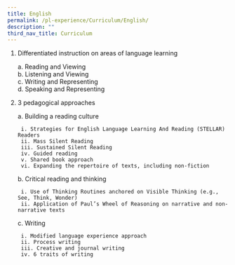 ```yaml
---
title: English
permalink: /pl-experience/Curriculum/English/
description: ""
third_nav_title: Curriculum
---
```

1. Differentiated instruction on areas of language learning  

	a. Reading and Viewing  
	b. Listening and Viewing  
	c. Writing and Representing  
	d. Speaking and Representing  

2. 3 pedagogical approaches  

	 a. Building a reading culture  

		i. Strategies for English Language Learning And Reading (STELLAR) Readers  
		ii. Mass Silent Reading  
		iii. Sustained Silent Reading  
		iv. Guided reading  
		v. Shared book approach  
		vi. Expanding the repertoire of texts, including non-fiction  

	b. Critical reading and thinking  

		i. Use of Thinking Routines anchored on Visible Thinking (e.g., See, Think, Wonder)  
		ii. Application of Paul’s Wheel of Reasoning on narrative and non-narrative texts  

	c. Writing  

		i. Modified language experience approach  
		ii. Process writing  
		iii. Creative and journal writing  
		iv. 6 traits of writing
